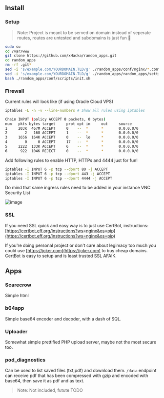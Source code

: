 ## Install

### Setup

> Note: Project is meant to be served on domain instead of seperate routes, routes are untested and subdomains is just fun 🤔

```bash
sudo su
cd /var/www
git clone https://github.com/xHacka/random_apps.git
cd random_apps
rm -rf .git*
sed -i 's/example.com/YOURDOMAIN.TLD/g' ./random_apps/conf/nginx/*.conf
sed -i 's/example.com/YOURDOMAIN.TLD/g' ./random_apps/random_apps/settings.py
bash ./random_apps/conf/scripts/init.sh
```

### Firewall

Current rules will look like (if using Oracle Cloud VPS)
```bash
iptables -L -n -v --line-numbers # Show all rules using iptables

Chain INPUT (policy ACCEPT 0 packets, 0 bytes)
num   pkts bytes target     prot opt in     out     source               destination
1     203K  467M ACCEPT     0    --  *      *       0.0.0.0/0            0.0.0.0/0            state RELATED,ESTABLISHED
2        2   168 ACCEPT     1    --  *      *       0.0.0.0/0            0.0.0.0/0
3     1656  164K ACCEPT     0    --  lo     *       0.0.0.0/0            0.0.0.0/0
4        0     0 ACCEPT     17   --  *      *       0.0.0.0/0            0.0.0.0/0            udp spt:123
5     2222  133K ACCEPT     6    --  *      *       0.0.0.0/0            0.0.0.0/0            state NEW tcp dpt:22
6      922  104K REJECT     0    --  *      *       0.0.0.0/0            0.0.0.0/0            reject-with icmp-host-prohibited
```

Add following rules to enable HTTP, HTTPs and 4444 just for fun!
```bash
iptables -I INPUT 6 -p tcp --dport 80 -j ACCEPT
iptables -I INPUT 6 -p tcp --dport 443 -j ACCEPT
iptables -I INPUT 6 -p tcp --dport 4444 -j ACCEPT
```

Do mind that same ingress rules need to be added in your instance VNC Security List

![image](https://github.com/user-attachments/assets/a9b4cd46-1861-4255-b3e6-decfb1140fc1)

### SSL

If you need SSL quick and easy way is to just use CertBot, instructions: [https://certbot.eff.org/instructions?ws=nginx&os=pip](https://certbot.eff.org/instructions?ws=nginx&os=pip)

If you're doing personal project or don't care about legimacy too much you could use [https://joker.com](https://joker.com) to buy cheap domains. CertBot is easy to setup and is least trusted SSL AFAIK.

## Apps

### Scarecrow

Simple html

### b64app

Simple base64 encoder and decoder, with a dash of SQL.

### Uploader

Somewhat simple prettified PHP upload server, maybe not the most secure too.

### pod_diagnostics

Can be used to list saved files (txt,pdf) and download them.
`/data` endpoint can receive pdf that has been compressed with gzip and encoded with base64, then save it as pdf and as text.

> Note: Not included, futute TODO
